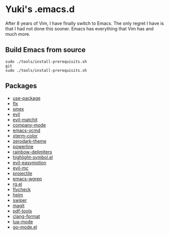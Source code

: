 Yuki's .emacs.d
===============

After 8 years of Vim, I have finally switch to Emacs. The only regret I have is that I had not done this sooner. Emacs has everything that Vim has and much more.

Build Emacs from source
-----------------------

``` shell
sudo ./tools/install-prerequisits.sh
git 
sudo ./tools/install-prerequisits.sh
```

Packages
--------

 - [use-package](https://github.com/jwiegley/use-package)
 - [flx](https://github.com/lewang/flx)
 - [smex](https://github.com/nonsequitur/smex)
 - [evil](https://github.com/emacs-evil/evil)
 - [evil-matchit](https://github.com/redguardtoo/evil-matchit)
 - [company-mode](https://github.com/company-mode/company-mode)
 - [emacs-ycmd](https://github.com/abingham/emacs-ycmd)
 - [xterm-color](https://github.com/atomontage/xterm-color)
 - [zerodark-theme](https://github.com/NicolasPetton/zerodark-theme)
 - [powerline](https://github.com/milkypostman/powerline)
 - [rainbow-delimiters](https://github.com/Fanael/rainbow-delimiters)
 - [highlight-symbol.el](https://github.com/nschum/highlight-symbol.el)
 - [evil-easymotion](https://github.com/PythonNut/evil-easymotion)
 - [evil-mc](https://github.com/gabesoft/evil-mc)
 - [projectile](https://github.com/bbatsov/projectile)
 - [emacs-wgrep](https://github.com/mhayashi1120/Emacs-wgrep)
 - [rg.el](https://github.com/dajva/rg.el)
 - [flycheck](https://github.com/flycheck/flycheck)
 - [helm](https://github.com/emacs-helm/helm)
 - [swiper](https://github.com/abo-abo/swiper)
 - [magit](https://github.com/magit/magit)
 - [pdf-tools](https://github.com/politza/pdf-tools)
 - [clang-format](https://github.com/emacsorphanage/clang-format)
 - [lua-mode](https://github.com/immerrr/lua-mode)
 - [go-mode.el](https://github.com/dominikh/go-mode.el)

